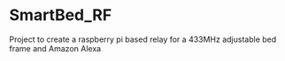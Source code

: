 # SmartBed_RF
Project to create a raspberry pi based relay for a 433MHz adjustable bed frame and Amazon Alexa
